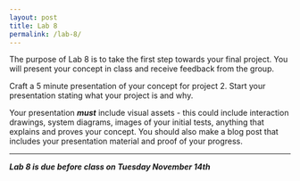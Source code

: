 ```yaml
---
layout: post
title: Lab 8
permalink: /lab-8/
---
```



The purpose of Lab 8 is to take the first step towards your final project. You will present your concept in class and receive feedback from the group.

Craft a 5 minute presentation of your concept for project 2. Start your presentation stating what your project is and why.

Your presentation ***must*** include visual assets - this could include interaction drawings, system diagrams, images of your initial tests, anything that explains and proves your concept. You should also make a blog post that includes your presentation material and proof of your progress.

<hr>

***Lab 8 is due before class on Tuesday November 14th***
